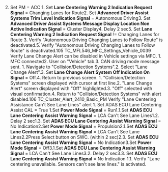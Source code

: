 2. Set PM = ACC 1. Set **Lane Centering Warning 2 Indication Request Signal** = Changing Lanes for Route2. Set **Advanced Driver Assist Systems Trim Level Indication Signal** = Autonomous Driving3. Set **Advanced Driver Assist Systems Message Display Location Non Active Indication Signal** = Cluster Display4. Delay 2 sec5. Set **Lane Centering Warning 2 Indication Request Signal** != Changing Lanes for Route 3. Verify "Autonomous Driving Changing Lanes to Follow Route" is deactivated.5. Verify "Autonomous Driving Changing Lanes to Follow Route" is deactivated.105 TC_MFL546_MFC_Settings_Vehicle_0039 Verify Lane Change Alert can be disabled in Vehicle settings via MFC. 1. MFC connected2. User on "Vehicle" tab.3. CAN driving mode message sent. 1. Navigate to "Collision/Detection Systems".2. Select "Lane Change Alert".3. Set **Lane Change Alert System Off Indication On Signal** = Off.4. Return to previous screen. 1. "Collision/Detection Systems" screen displayed with cursor at first line.2. "Lane Change Alert" screen displayed with "Off" highlighted.3. "Off" selected with visual confirmation.4. Return to "Collision/Detection Systems" with alert disabled.106 TC_Cluster_Alert_2410_Basic_PM Verify "Lane Centering Assistance Can't See Lane Lines" alert 1. Set ADAS ECU Lane Centering Assist CAL = True 1.Set **Power Mode Signal** = Run1.1.Set **ADAS ECU Lane Centering Assist Warning Signal** = LCA Can't See Lane Lines1.2. Delay 2 sec1.3. Set **ADAS ECU Lane Centering Assist Warning Signal** = No Indication2.Set **Power Mode Signal** = Propulsion2.1.Set **ADAS ECU Lane Centering Assist Warning Signal** = LCA Can't See Lane Lines2.2Press Select button on SWC. (within 2 sec)2.3. Set **ADAS ECU Lane Centering Assist Warning Signal** = No Indication3.Set **Power Mode Signal** = Off3.1.Set **ADAS ECU Lane Centering Assist Warning Signal** = LCA Can't See Lane Lines3.2. Delay 2 sec3.3. Set **ADAS ECU Lane Centering Assist Warning Signal** = No Indication 1.1. Verify "Lane centering unavailable. Sensors can't see lane lines." is activated.